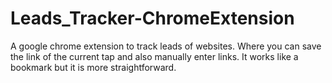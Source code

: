 # Leads_Tracker-ChromeExtension
A google chrome extension to track leads of websites.
Where you can save the link of the current tap and also manually enter links. 
It works like a bookmark but it is more straightforward.
